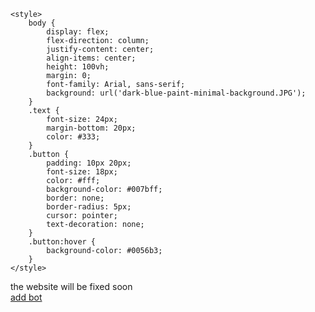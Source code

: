 <!DOCTYPE html>
<html lang="ar">
<head>
    <meta charset="UTF-8">
    <meta name="viewport" content="width=device-width, initial-scale=1.0">
    
    <style>
        body {
            display: flex;
            flex-direction: column;
            justify-content: center;
            align-items: center;
            height: 100vh;
            margin: 0;
            font-family: Arial, sans-serif;
            background: url('dark-blue-paint-minimal-background.JPG');
        }
        .text {
            font-size: 24px;
            margin-bottom: 20px;
            color: #333;
        }
        .button {
            padding: 10px 20px;
            font-size: 18px;
            color: #fff;
            background-color: #007bff;
            border: none;
            border-radius: 5px;
            cursor: pointer;
            text-decoration: none;
        }
        .button:hover {
            background-color: #0056b3;
        }
    </style>
</head>
<body>
    <div class="text">the website will be fixed soon</div>
    <a href="https://discord.com/oauth2/authorize?client_id=1291502432765083719&permissions=8&integration_type=0&scope=bot" class="button">add bot</a>
</body>
</html>
